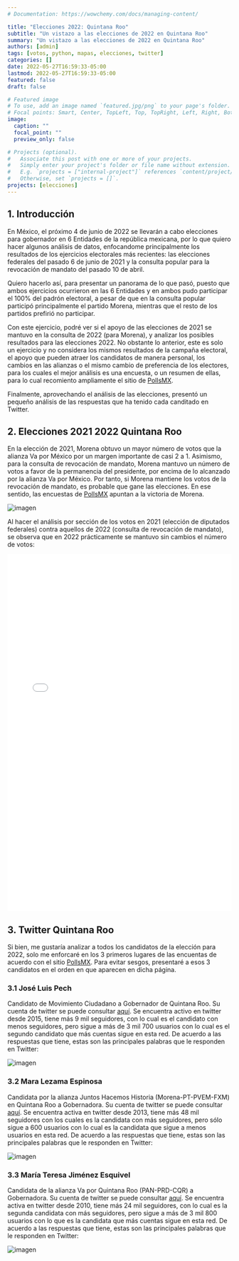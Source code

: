 ```yaml
---
# Documentation: https://wowchemy.com/docs/managing-content/

title: "Elecciones 2022: Quintana Roo"
subtitle: "Un vistazo a las elecciones de 2022 en Quintana Roo"
summary: "Un vistazo a las elecciones de 2022 en Quintana Roo"
authors: [admin]
tags: [votos, python, mapas, elecciones, twitter]
categories: []
date: 2022-05-27T16:59:33-05:00
lastmod: 2022-05-27T16:59:33-05:00
featured: false
draft: false

# Featured image
# To use, add an image named `featured.jpg/png` to your page's folder.
# Focal points: Smart, Center, TopLeft, Top, TopRight, Left, Right, BottomLeft, Bottom, BottomRight.
image:
  caption: ""
  focal_point: ""
  preview_only: false

# Projects (optional).
#   Associate this post with one or more of your projects.
#   Simply enter your project's folder or file name without extension.
#   E.g. `projects = ["internal-project"]` references `content/project/deep-learning/index.md`.
#   Otherwise, set `projects = []`.
projects: [elecciones]
---
```


## 1. Introducción

En México, el próximo 4 de junio de 2022 se llevarán a cabo elecciones para gobernador en 6 Entidades de la república mexicana, por lo que quiero hacer algunos análisis de datos, enfocandome principalmente los resultados de los ejercicios electorales más recientes: las elecciones federales del pasado 6 de junio de 2021 y la consulta popular para la revocación de mandato del pasado 10 de abril.

Quiero hacerlo así, para presentar un panorama de lo que pasó, puesto que ambos ejercicios ocurrieron en las 6 Entidades y en ambos pudo participar el 100% del padrón electoral, a pesar de que en la consulta popular participó principalmente el partido Morena, mientras que el resto de los partidos prefirió no participar.

Con este ejercicio, podré ver si el apoyo de las elecciones de 2021 se mantuvo en la consulta de 2022 (para Morena), y analizar los posibles resultados para las elecciones 2022. No obstante lo anterior, este es solo un ejercicio y no considera los mismos resultados de la campaña electoral, el apoyo que pueden atraer los candidatos de manera personal, los cambios en las alianzas o el mismo cambio de preferencia de los electores, para los cuales el mejor análisis es una encuesta, o un resumen de ellas, para lo cual recomiento ampliamente el sitio de [PollsMX](https://www.polls.mx).

Finalmente, aprovechando el análisis de las elecciones, presentó un pequeño análisis de las respuestas que ha tenido cada canditado en Twitter. 

## 2. Elecciones 2021 2022 Quintana Roo

En la elección de 2021, Morena obtuvo un mayor número de votos que la alianza Va por México por un margen importante de casi 2 a 1. Asimismo, para la consulta de revocación de mandato, Morena mantuvo un número de votos a favor de la permanencia del presidente, por encima de lo alcanzado por la alianza Va por México. Por tanto, si Morena mantiene los votos de la revocación de mandato, es probable que gane las elecciones. En ese sentido, las encuestas de [PollsMX](https://www.polls.mx/elecciones/2022/estado/quintana-roo) apuntan a la victoria de Morena.

![imagen](./static/votos2122_qroo.png)

Al hacer el análisis por sección de los votos en 2021 (elección de diputados federales) contra aquellos de 2022 (consulta de revocación de mandato), se observa que en 2022 prácticamente se mantuvo sin cambios el número de votos:

<iframe
    src='./static/qroo.html'
    width='100%'
    height='800px'
    style='border:none;'>
</iframe>

## 3. Twitter Quintana Roo

Si bien, me gustaría analizar a todos los candidatos de la elección para 2022, solo me enforcaré en los 3 primeros lugares de las encuentas de acuerdo con el sitio [PollsMX](https://www.polls.mx/elecciones/2022/estado/quintana-roo). Para evitar sesgos, presentaré a esos 3 candidatos en el orden en que aparecen en dicha página.

### 3.1 José Luis Pech

Candidato de Movimiento Ciudadano a Gobernador de Quintana Roo. Su cuenta de twitter se puede consultar [aquí](https://twitter.com/DrJLPech). Se encuentra activo en twitter desde 2015, tiene más 9 mil seguidores, con lo cual es el candidato con menos seguidores, pero sigue a más de 3 mil 700 usuarios con lo cual es el segundo candidato que más cuentas sigue en esta red. De acuerdo a las respuestas que tiene, estas son las principales palabras que le responden en Twitter:

![imagen](./static/qroo3.png)

### 3.2 Mara Lezama Espinosa

Candidata por la alianza Juntos Hacemos Historia (Morena-PT-PVEM-FXM) en Quintana Roo a Gobernadora. Su cuenta de twitter se puede consultar [aquí](https://twitter.com/MaraLezama). Se encuentra activa en twitter desde 2013, tiene más 48 mil seguidores con los cuales es la candidata con más seguidores, pero sólo sigue a 600 usuarios con lo cual es la candidata que sigue a menos usuarios en esta red. De acuerdo a las respuestas que tiene, estas son las principales palabras que le responden en Twitter:

![imagen](./static/qroo2.png)

### 3.3 María Teresa Jiménez Esquivel

Candidata de la alianza Va por Quintana Roo (PAN-PRD-CQR) a Gobernadora. Su cuenta de twitter se puede consultar [aquí](https://twitter.com/LauFdzOficial). Se encuentra activa en twitter desde 2010, tiene más 24 mil seguidores, con lo cual es la segunda candidata con más seguidores, pero sigue a más de 3 mil 800 usuarios con lo que es la candidata que más cuentas sigue en esta red. De acuerdo a las respuestas que tiene, estas son las principales palabras que le responden en Twitter:

![imagen](./static/qroo1.png)
